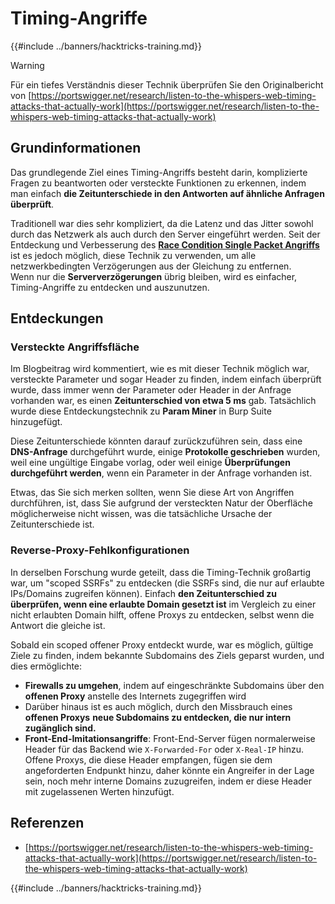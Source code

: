 # Timing-Angriffe

{{#include ../banners/hacktricks-training.md}}

> [!WARNING]
> Für ein tiefes Verständnis dieser Technik überprüfen Sie den Originalbericht von [https://portswigger.net/research/listen-to-the-whispers-web-timing-attacks-that-actually-work](https://portswigger.net/research/listen-to-the-whispers-web-timing-attacks-that-actually-work)

## Grundinformationen

Das grundlegende Ziel eines Timing-Angriffs besteht darin, komplizierte Fragen zu beantworten oder versteckte Funktionen zu erkennen, indem man einfach **die Zeitunterschiede in den Antworten auf ähnliche Anfragen überprüft**.

Traditionell war dies sehr kompliziert, da die Latenz und das Jitter sowohl durch das Netzwerk als auch durch den Server eingeführt werden. Seit der Entdeckung und Verbesserung des [**Race Condition Single Packet Angriffs**](race-condition.md#http-2-single-packet-attack-vs.-http-1.1-last-byte-synchronization) ist es jedoch möglich, diese Technik zu verwenden, um alle netzwerkbedingten Verzögerungen aus der Gleichung zu entfernen.\
Wenn nur die **Serververzögerungen** übrig bleiben, wird es einfacher, Timing-Angriffe zu entdecken und auszunutzen.

## Entdeckungen

### Versteckte Angriffsfläche

Im Blogbeitrag wird kommentiert, wie es mit dieser Technik möglich war, versteckte Parameter und sogar Header zu finden, indem einfach überprüft wurde, dass immer wenn der Parameter oder Header in der Anfrage vorhanden war, es einen **Zeitunterschied von etwa 5 ms** gab. Tatsächlich wurde diese Entdeckungstechnik zu **Param Miner** in Burp Suite hinzugefügt.

Diese Zeitunterschiede könnten darauf zurückzuführen sein, dass eine **DNS-Anfrage** durchgeführt wurde, einige **Protokolle geschrieben** wurden, weil eine ungültige Eingabe vorlag, oder weil einige **Überprüfungen durchgeführt werden**, wenn ein Parameter in der Anfrage vorhanden ist.

Etwas, das Sie sich merken sollten, wenn Sie diese Art von Angriffen durchführen, ist, dass Sie aufgrund der versteckten Natur der Oberfläche möglicherweise nicht wissen, was die tatsächliche Ursache der Zeitunterschiede ist.

### Reverse-Proxy-Fehlkonfigurationen

In derselben Forschung wurde geteilt, dass die Timing-Technik großartig war, um "scoped SSRFs" zu entdecken (die SSRFs sind, die nur auf erlaubte IPs/Domains zugreifen können). Einfach **den Zeitunterschied zu überprüfen, wenn eine erlaubte Domain gesetzt ist** im Vergleich zu einer nicht erlaubten Domain hilft, offene Proxys zu entdecken, selbst wenn die Antwort die gleiche ist.

Sobald ein scoped offener Proxy entdeckt wurde, war es möglich, gültige Ziele zu finden, indem bekannte Subdomains des Ziels geparst wurden, und dies ermöglichte:

- **Firewalls zu umgehen**, indem auf eingeschränkte Subdomains über den **offenen Proxy** anstelle des Internets zugegriffen wird
- Darüber hinaus ist es auch möglich, durch den Missbrauch eines **offenen Proxys** **neue Subdomains zu entdecken, die nur intern zugänglich sind.**
- **Front-End-Imitationsangriffe**: Front-End-Server fügen normalerweise Header für das Backend wie `X-Forwarded-For` oder `X-Real-IP` hinzu. Offene Proxys, die diese Header empfangen, fügen sie dem angeforderten Endpunkt hinzu, daher könnte ein Angreifer in der Lage sein, noch mehr interne Domains zuzugreifen, indem er diese Header mit zugelassenen Werten hinzufügt.

## Referenzen

- [https://portswigger.net/research/listen-to-the-whispers-web-timing-attacks-that-actually-work](https://portswigger.net/research/listen-to-the-whispers-web-timing-attacks-that-actually-work)

{{#include ../banners/hacktricks-training.md}}
